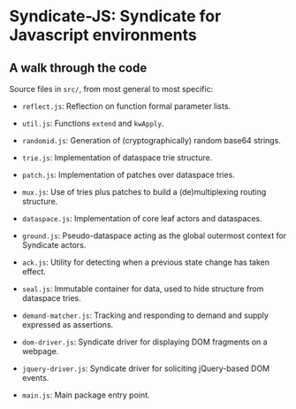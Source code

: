 # Syndicate-JS: Syndicate for Javascript environments

## A walk through the code

Source files in `src/`, from most general to most specific:

 - `reflect.js`: Reflection on function formal parameter lists.
 - `util.js`: Functions `extend` and `kwApply`.
 - `randomid.js`: Generation of (cryptographically) random base64 strings.

 - `trie.js`: Implementation of dataspace trie structure.
 - `patch.js`: Implementation of patches over dataspace tries.
 - `mux.js`: Use of tries plus patches to build a (de)multiplexing routing structure.
 - `dataspace.js`: Implementation of core leaf actors and dataspaces.
 - `ground.js`: Pseudo-dataspace acting as the global outermost context for Syndicate actors.

 - `ack.js`: Utility for detecting when a previous state change has taken effect.
 - `seal.js`: Immutable container for data, used to hide structure from dataspace tries.

 - `demand-matcher.js`: Tracking and responding to demand and supply expressed as assertions.
 - `dom-driver.js`: Syndicate driver for displaying DOM fragments on a webpage.
 - `jquery-driver.js`: Syndicate driver for soliciting jQuery-based DOM events.

 - `main.js`: Main package entry point.
